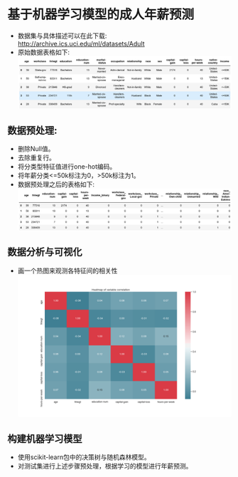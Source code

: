 # 基于机器学习模型的成人年薪预测
* 数据集与具体描述可以在此下载: http://archive.ics.uci.edu/ml/datasets/Adult
* 原始数据表格如下:
![](https://github.com/hexiantao138/William-He-Project_Portfolio/blob/master/adult%20data%20image.png)
## 数据预处理: 
* 删除Null值。 
* 去除重复行。
* 将分类型特征值进行one-hot编码。 
* 将年薪分类<=50k标注为0，>50k标注为1。
* 数据预处理之后的表格如下:
![](https://github.com/hexiantao138/William-He-Project_Portfolio/blob/master/adult%20data%20after%20preprocess%20image.png)
## 数据分析与可视化 
* 画一个热图来观测各特征间的相关性
![](/heatmap_of_variable_correlation.png)
## 构建机器学习模型 
* 使用scikit-learn包中的决策树与随机森林模型。
* 对测试集进行上述步骤预处理，根据学习的模型进行年薪预测。
